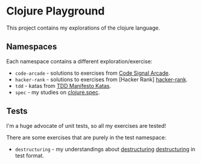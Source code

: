 # Clojure Playground

This project contains my explorations of the clojure language.

## Namespaces

Each namespace contains a different exploration/exercise:

* `code-arcade` - solutions to exercises from [Code Signal
  Arcade][code-arcade].
* `hacker-rank` - solutions to exercises from [Hacker Rank]
  [hacker-rank].
* `tdd` - katas from [TDD Manifesto Katas][tdd-katas].
* `spec` - my studies on [clojure.spec][clojure.spec].

## Tests

I'm a huge advocate of unit tests, so all my exercises are
tested!

There are some exercises that are purely in the test namespace:

* `destructuring` - my understandings about [destructuring]
  [destructuring] in test format.

[code-arcade]: https://app.codesignal.com/arcade

[hacker-rank]: https://www.hackerrank.com/

[tdd-katas]: https://tddmanifesto.com/exercises/

[clojure.spec]: https://clojure.org/guides/spec

[destructuring]: https://clojure.org/guides/destructuring

